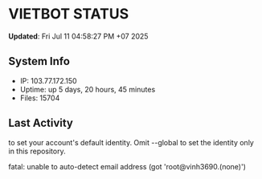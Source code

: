# VIETBOT STATUS
**Updated**: Fri Jul 11 04:58:27 PM +07 2025

## System Info
- IP: 103.77.172.150
- Uptime: up 5 days, 20 hours, 45 minutes
- Files: 15704

## Last Activity

to set your account's default identity.
Omit --global to set the identity only in this repository.

fatal: unable to auto-detect email address (got 'root@vinh3690.(none)')
